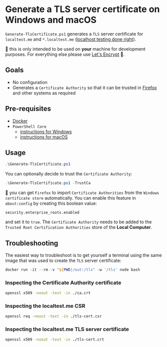 # Generate a TLS server certificate on Windows and macOS

`Generate-TlsCertificate.ps1` generates a `TLS` server certificate for `localtest.me` and `*.localtest.me` ([localhost testing done right][locatest-me]).

:rotating_light: this is only intended to be used on **your** machine for development purposes. For everything else please use [Let's Encrypt][lets-encrypt] :bow:.

## Goals

- No configuration
- Generates a `Certificate Authority` so that it can be trusted in [Firefox][mozilla-ca-certiifcate-store] and other systems as required

## Pre-requisites

- [Docker][download-docker]
- `PowerShell Core`
  - [instructions for Windows][install-ps-core-windows]
  - [instructions for macOS][install-ps-core-macos]

## Usage

```powershell
.\Generate-TlsCertificate.ps1
```

You can optionally decide to trust the `Certificate Authority`:

```powershell
.\Generate-TlsCertificate.ps1 -TrustCa
```

:notebook: you can get `Firefox` to import `Certificate Authorities` from the `Windows certificate store` automatically. You can enable this feature in `about:config` by creating this boolean value:

```text
security.enterprise_roots.enabled
```

and set it to `true`. The `Certificate Authority` needs to be added to the `Trusted Root Certification Authorities` store of the **Local Computer**.

## Troubleshooting

The easiest way to troubleshoot is to get yourself a terminal using the same image that was used to create the `TLS` server certificate:

```powershell
docker run -it --rm -v "${PWD}/out:/tls" -w '/tls' node bash
```

### Inspecting the Certificate Authority certificate

```bash
openssl x509 -noout -text -in ./ca.crt
```

### Inspecting the localtest.me CSR

```bash
openssl req -noout -text -in ./tls-cert.csr
```

### Inspecting the localtest.me TLS server certificate

```bash
openssl x509 -noout -text -in ./tls-cert.crt
```

[locatest-me]: https://github.com/localtest-dot-me/localtest-dot-me.github.com#readme
[lets-encrypt]: https://letsencrypt.org/
[mozilla-ca-certiifcate-store]: https://www.mozilla.org/en-US/about/governance/policies/security-group/certs/
[add-root-to-firefox]: https://wiki.mozilla.org/CA:AddRootToFirefox
[download-docker]: https://www.docker.com/get-started
[install-ps-core-windows]: https://docs.microsoft.com/en-us/powershell/scripting/install/installing-powershell-core-on-windows?view=powershell-6
[install-ps-core-macos]: https://docs.microsoft.com/en-us/powershell/scripting/install/installing-powershell-core-on-macos?view=powershell-6
